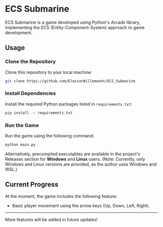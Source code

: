 # ECS Submarine

ECS Submarine is a game developed using Python's Arcade library, implementing the ECS (Entity-Component-System) approach to game development.

## Usage

### Clone the Repository
Clone this repository to your local machine:
```bash
git clone https://github.com/ElessarWillomoont/ECS_Submarine
```

### Install Dependencies
Install the required Python packages listed in `requirements.txt`:
```bash
pip install -r requirements.txt
```

### Run the Game
Run the game using the following command:
```bash
python main.py
```

Alternatively, precompiled executables are available in the project's Releases section for **Windows** and **Linux** users. (Note: Currently, only Windows and Linux versions are provided, as the author uses Windows and WSL.)

## Current Progress

At the moment, the game includes the following feature:
- Basic player movement using the arrow keys (Up, Down, Left, Right).

---

More features will be added in future updates!